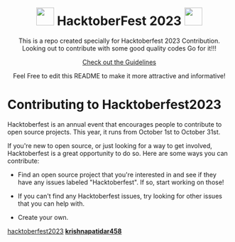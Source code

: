 

<h1 align="center"> <img src= "https://octodex.github.com/images/original.png" width= "40" /> HacktoberFest 2023 <img src= "https://octodex.github.com/images/original.png" width= "40" /> </h1>

<div align="center">
 
  
This is a repo created specially for Hacktoberfest 2023 Contribution.
Looking out to contribute with some good quality codes
Go for it!!!


[Check out the Guidelines](https://github.com/krishnapatidar458/hacktoberfest2023/blob/main/CONTRIBUTING.md)  


Feel Free to edit this README to make it more attractive and informative!

</div>

# Contributing to Hacktoberfest2023

Hacktoberfest is an annual event that encourages people to contribute to open source projects. This year, it runs from October 1st to October 31st.

If you're new to open source, or just looking for a way to get involved, Hacktoberfest is a great opportunity to do so. Here are some ways you can contribute:

- Find an open source project that you're interested in and see if they have any issues labeled "Hacktoberfest". If so, start working on those!

- If you can't find any Hacktoberfest issues, try looking for other issues that you can help with.

- Create your own.
  

[hacktoberfest2023](https://hacktoberfest.com/)
[**krishnapatidar458**](https://github.com/krishnapatidar458/)